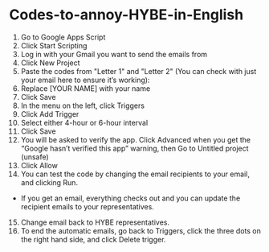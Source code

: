 # Codes-to-annoy-HYBE-in-English

1. Go to Google Apps Script
2. Click Start Scripting
3. Log in with your Gmail you want to send the emails from
4. Click New Project
5. Paste the codes from "Letter 1" and "Letter 2" (You can check with just your email here to ensure it’s working):
6. Replace [YOUR NAME] with your name
7. Click Save
8. In the menu on the left, click Triggers
9. Click Add Trigger
10. Select either 4-hour or 6-hour interval
11. Click Save
12. You will be asked to verify the app.  Click Advanced when you get the “Google hasn’t verified this app” warning, then Go to Untitled project (unsafe)
13. Click Allow
14. You can test the code by changing the email recipients to your email, and clicking Run. 
- If you get an email, everything checks out and you can update the recipient emails to your representatives.
15. Change email back to HYBE representatives.
16. To end the automatic emails, go back to Triggers, click the three dots on the right hand side, and click Delete trigger.

